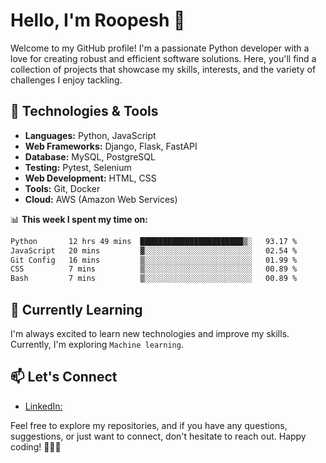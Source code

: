 

# Hello, I'm Roopesh 🐍

Welcome to my GitHub profile! I'm a passionate Python developer with a love for creating robust and efficient software solutions. Here, you'll find a collection of projects that showcase my skills, interests, and the variety of challenges I enjoy tackling.

## 🔧 Technologies & Tools

- **Languages:** Python, JavaScript
- **Web Frameworks:** Django, Flask, FastAPI
- **Database:** MySQL, PostgreSQL
- **Testing:** Pytest, Selenium
- **Web Development:** HTML, CSS
- **Tools:** Git, Docker
- **Cloud:** AWS (Amazon Web Services)

📊 **This week I spent my time on:**
<!--START_SECTION:waka-->

```txt
Python       12 hrs 49 mins  ███████████████████████▒░   93.17 %
JavaScript   20 mins         ▓░░░░░░░░░░░░░░░░░░░░░░░░   02.54 %
Git Config   16 mins         ▒░░░░░░░░░░░░░░░░░░░░░░░░   01.99 %
CSS          7 mins          ▒░░░░░░░░░░░░░░░░░░░░░░░░   00.89 %
Bash         7 mins          ▒░░░░░░░░░░░░░░░░░░░░░░░░   00.89 %
```

<!--END_SECTION:waka-->

<!--## 🚀 Projects

### [Project Name 1](Link to Project 1)
Brief description of the project. Highlight the key features and technologies used.

### [Project Name 2](Link to Project 2)
Brief description of the project. Highlight the key features and technologies used.

### [Project Name 3](Link to Project 3)
Brief description of the project. Highlight the key features and technologies used. -->

## 🌱 Currently Learning

I'm always excited to learn new technologies and improve my skills. Currently, I'm exploring `Machine learning`.

## 📫 Let's Connect

- [LinkedIn: ](https://www.linkedin.com/in/roopesh-kp-b1a1531b2/)
<!--- Twitter: [@YourTwitterHandle](Link to Twitter)
- Portfolio: [Your Portfolio Website](Link to Portfolio) -->

Feel free to explore my repositories, and if you have any questions, suggestions, or just want to connect, don't hesitate to reach out. Happy coding! 👩‍💻🚀


<!--
**roopeshkp34/roopeshkp34** is a ✨ _special_ ✨ repository because its `README.md` (this file) appears on your GitHub profile.

Here are some ideas to get you started:

- 🔭 I’m currently working on ...
- 🌱 I’m currently learning ...
- 👯 I’m looking to collaborate on ...
- 🤔 I’m looking for help with ...
- 💬 Ask me about ...
- 📫 How to reach me: ...
- 😄 Pronouns: ...
- ⚡ Fun fact: ...
-->
